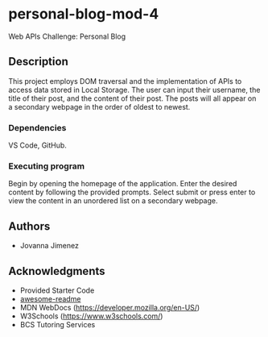 # personal-blog-mod-4
Web APIs Challenge: Personal Blog 

## Description 
This project employs DOM traversal and the implementation of APIs to access data stored in Local Storage. The user can input their username, the title of their post, and the content of their post. The posts will all appear on a secondary webpage in the order of oldest to newest. 

### Dependencies 

VS Code, GitHub. 

### Executing program 
Begin by opening the homepage of the application. Enter the desired content by following the provided prompts. Select submit or press enter to view the content in an unordered list on a secondary webpage.  

## Authors 
* Jovanna Jimenez 

## Acknowledgments 
* Provided Starter Code
* [awesome-readme](https://github.com/matiassingers/awesome-readme)
* MDN WebDocs (https://developer.mozilla.org/en-US/)
* W3Schools (https://www.w3schools.com/)
* BCS Tutoring Services



